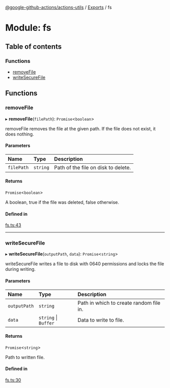 [@google-github-actions/actions-utils](../README.md) / [Exports](../modules.md) / fs

# Module: fs

## Table of contents

### Functions

- [removeFile](fs.md#removefile)
- [writeSecureFile](fs.md#writesecurefile)

## Functions

### removeFile

▸ **removeFile**(`filePath`): `Promise`<`boolean`\>

removeFile removes the file at the given path. If the file does not exist, it
does nothing.

#### Parameters

| Name | Type | Description |
| :------ | :------ | :------ |
| `filePath` | `string` | Path of the file on disk to delete. |

#### Returns

`Promise`<`boolean`\>

A boolean, true if the file was deleted, false otherwise.

#### Defined in

[fs.ts:43](https://github.com/google-github-actions/actions-utils/blob/main/src/fs.ts#L43)

___

### writeSecureFile

▸ **writeSecureFile**(`outputPath`, `data`): `Promise`<`string`\>

writeSecureFile writes a file to disk with 0640 permissions and locks the
file during writing.

#### Parameters

| Name | Type | Description |
| :------ | :------ | :------ |
| `outputPath` | `string` | Path in which to create random file in. |
| `data` | `string` \| `Buffer` | Data to write to file. |

#### Returns

`Promise`<`string`\>

Path to written file.

#### Defined in

[fs.ts:30](https://github.com/google-github-actions/actions-utils/blob/main/src/fs.ts#L30)
